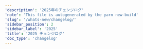 ```yaml
---
'description': '2025年のチェンジログ'
'note': 'This file is autogenerated by the yarn new-build'
'slug': '/whats-new/changelog/'
'sidebar_position': 2
'sidebar_label': '2025'
'title': '2025 チェンジログ'
'doc_type': 'changelog'
---
```


<Content/>
